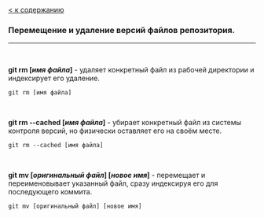 
[< к содержанию](./readme.md)

### Перемещение и удаление версий файлов репозитория.

---

<br>

**git rm [*имя файла*]** - удаляет конкретный файл из рабочей директории и индексирует его удаление.

```
git rm [имя файла]
```

<br>

**git rm --cached [*имя файла*]** - убирает конкретный файл из системы контроля версий, но физически оставляет его на своём месте.

```
git rm --cached [имя файла]
```

<br>

**git mv [*оригинальный файл*] [*новое имя*]** - перемещает и переименовывает указанный файл, сразу индексируя его для последующего коммита.

```
git mv [оригинальный файл] [новое имя]
```
